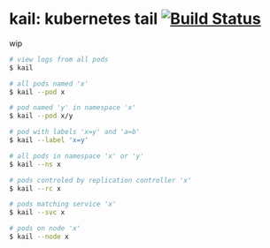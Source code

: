 # kail: kubernetes tail [![Build Status](https://travis-ci.org/boz/kail.svg?branch=master)](https://travis-ci.org/boz/kail)

wip

```sh
# view logs from all pods
$ kail

# all pods named 'x'
$ kail --pod x

# pod named 'y' in namespace 'x'
$ kail --pod x/y

# pod with labels 'x=y' and 'a=b'
$ kail --label 'x=y'

# all pods in namespace 'x' or 'y'
$ kail --ns x

# pods controled by replication controller 'x'
$ kail --rc x

# pods matching service 'x'
$ kail --svc x

# pods on node 'x'
$ kail --node x
```
